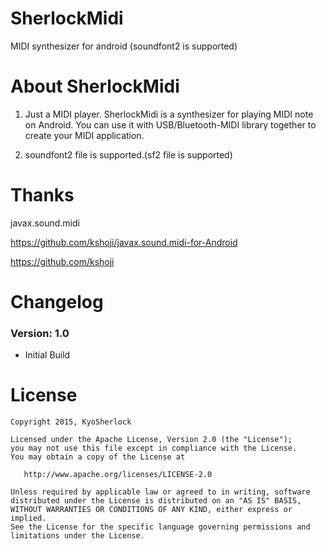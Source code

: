 # SherlockMidi
MIDI synthesizer for android (soundfont2 is supported)

# About SherlockMidi
  1) Just a MIDI player. SherlockMidi is a synthesizer for playing MIDI note on Android. You can use it with USB/Bluetooth-MIDI library together to create your MIDI application.

  2) soundfont2 file is supported.(sf2 file is supported)

# Thanks
  javax.sound.midi

  https://github.com/kshoji/javax.sound.midi-for-Android

  https://github.com/kshoji

# Changelog

### Version: 1.0

  * Initial Build

# License

    Copyright 2015, KyoSherlock
    
    Licensed under the Apache License, Version 2.0 (the "License");
    you may not use this file except in compliance with the License.
    You may obtain a copy of the License at
    
       http://www.apache.org/licenses/LICENSE-2.0
    
    Unless required by applicable law or agreed to in writing, software
    distributed under the License is distributed on an "AS IS" BASIS,
    WITHOUT WARRANTIES OR CONDITIONS OF ANY KIND, either express or implied.
    See the License for the specific language governing permissions and
    limitations under the License.
